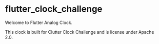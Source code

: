 # flutter_clock_challenge

Welcome to Flutter Analog Clock.

This clock is built for Clutter Clock Challenge and is license under Apache 2.0. 
